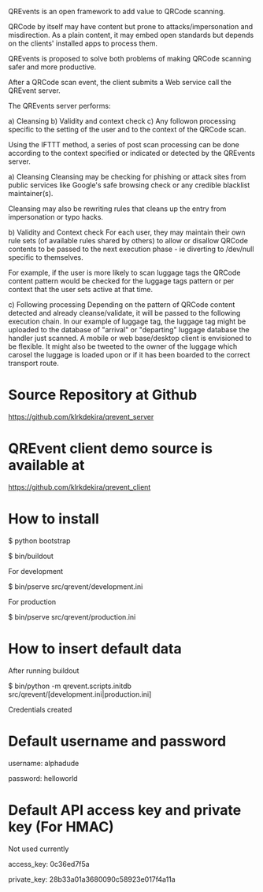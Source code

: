 QREvents is an open framework to add value to QRCode scanning.

QRCode by itself may have content but prone to attacks/impersonation
and misdirection.  As a plain content, it may embed open standards but depends
on the clients' installed apps to process them.

QREvents is proposed to solve both problems of making QRCode scanning
safer and more productive.

After a QRCode scan event, the client submits a Web service call 
the QREvent server.

The QREvents server performs:

a) Cleansing
b) Validity and context check
c) Any followon processing specific to
   the setting of the user and to the context of the QRCode scan.
   
   
Using the IFTTT method, a series of post scan processing can be
done according to the context specified or indicated or detected
by the QREvents server.


a) Cleansing
Cleansing may be checking for phishing or attack sites from
public services like Google's safe browsing check or any
credible blacklist maintainer(s).

Cleansing may also be rewriting rules that cleans up the entry
from impersonation or typo hacks.

b) Validity and Context check
For each user, they may maintain their own rule sets (of
available rules shared by others) to allow or disallow QRCode
contents to be passed to the next execution phase - ie diverting
to /dev/null specific to themselves.

For example, if the user is more likely to scan luggage tags
the QRCode content pattern would be checked for the luggage tags
pattern or per context that the user sets active at that time.

c) Following processing
Depending on the pattern of QRCode content detected and already
cleanse/validate, it will be passed to the following execution
chain.  In our example of luggage tag, the luggage tag might be
uploaded to the database of "arrival" or "departing" luggage database
the handler just scanned.  A mobile or web base/desktop client is 
envisioned to be flexible.  It might also be tweeted to the
owner of the luggage which carosel the luggage is loaded upon
or if it has been boarded to the correct transport route.

Source Repository at Github
===========================
https://github.com/klrkdekira/qrevent_server

QREvent client demo source is available at
==========================================
https://github.com/klrkdekira/qrevent_client

How to install
==============
$ python bootstrap

$ bin/buildout

For development

$ bin/pserve src/qrevent/development.ini

For production

$ bin/pserve src/qrevent/production.ini

How to insert default data
==========================
After running buildout

$ bin/python -m qrevent.scripts.initdb src/qrevent/[development.ini|production.ini]

Credentials created

Default username and password
=============================
username: alphadude

password: helloworld

Default API access key and private key (For HMAC)
=================================================
Not used currently

access_key: 0c36ed7f5a

private_key: 28b33a01a3680090c58923e017f4a11a

